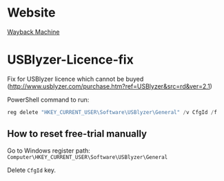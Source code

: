 # Website
[Wayback Machine](https://web.archive.org/web/20220402234244/http://www.usblyzer.com/download.htm)

# USBlyzer-Licence-fix
Fix for USBlyzer licence which cannot be buyed (http://www.usblyzer.com/purchase.htm?ref=USBlyzer&src=rd&ver=2.1)

PowerShell command to run:  
``` PowerShell
reg delete "HKEY_CURRENT_USER\Software\USBlyzer\General" /v CfgId /f
```

## How to reset free-trial manually

Go to Windows register path: `Computer\HKEY_CURRENT_USER\Software\USBlyzer\General`

Delete `CfgId` key.
